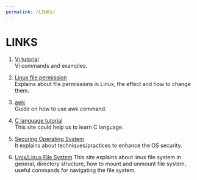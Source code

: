 ```yaml
---
permalink: /LINKS/
---
```


# LINKS

1. [Vi tutorial](https://www.javatpoint.com/vi-editor)<br>
Vi commands and examples.

2. [Linux file permission](https://linuxize.com/post/understanding-linux-file-permissions/)<br>
Explains about file permissions in Linux, the effect and how to change them.

3. [awk](https://linuxize.com/post/awk-command)<br>
Guide on how to use awk command.

4. [C language tutorial](https://www.programiz.com/c-programming)<br>
This site could help us to learn C language.

5. [Securing Operating System](https://www.ibm.com/docs/da/cognos-analytics/10.2.2?topic=SSEP7J_10.2.2/com.ibm.swg.ba.cognos.crn_arch.10.2.2.doc/c_securing_the_operating_system.html)<br>
It explains about techniques/practices to enhance the OS security.

6. [Unix/Linux File System](https://www.tutorialspoint.com/unix/unix-file-system.htm)
This site explains about linux file system in general, directory structure, how to mount and unmount file system, useful commands for navigating the file system.
